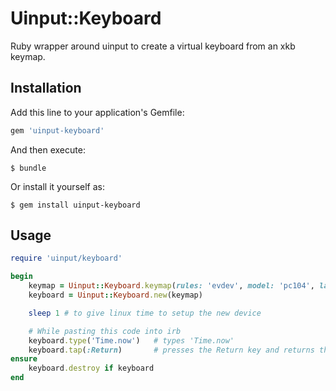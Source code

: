 # Uinput::Keyboard

Ruby wrapper around uinput to create a virtual keyboard from an xkb keymap.

## Installation

Add this line to your application's Gemfile:

```ruby
gem 'uinput-keyboard'
```

And then execute:

    $ bundle

Or install it yourself as:

    $ gem install uinput-keyboard

## Usage

```ruby
require 'uinput/keyboard'

begin
    keymap = Uinput::Keyboard.keymap(rules: 'evdev', model: 'pc104', layout: 'de', variant: 'nodeadkeys')
    keyboard = Uinput::Keyboard.new(keymap)

    sleep 1 # to give linux time to setup the new device

    # While pasting this code into irb
    keyboard.type('Time.now')   # types 'Time.now'
    keyboard.tap(:Return)       # presses the Return key and returns the timestamp
ensure
    keyboard.destroy if keyboard
end
```